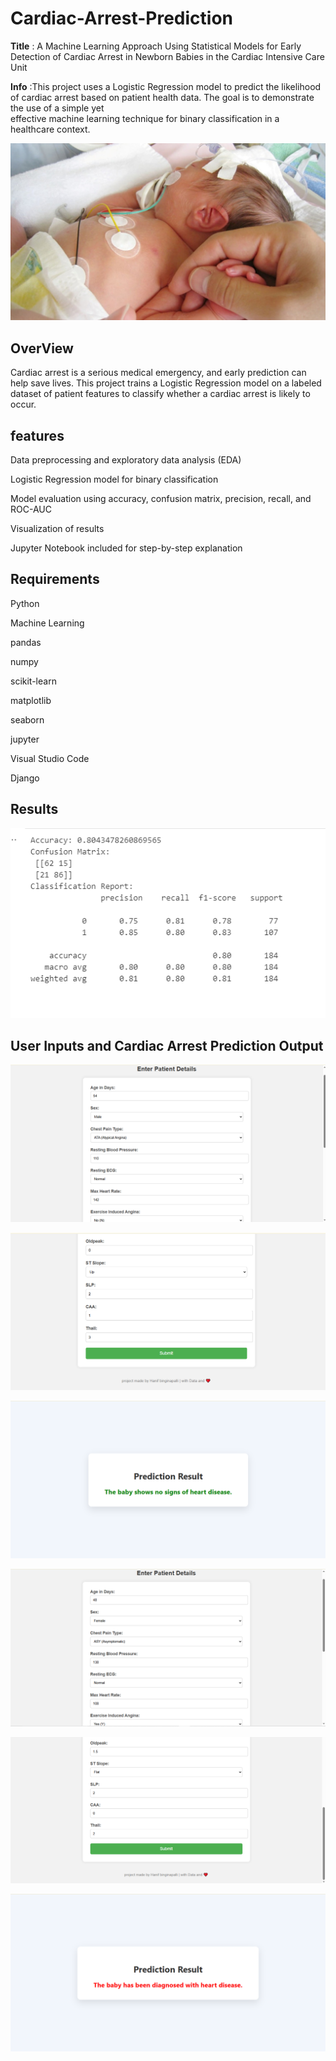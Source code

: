 # Cardiac-Arrest-Prediction

**Title** : A Machine Learning Approach Using Statistical Models for Early Detection of Cardiac Arrest in Newborn Babies in the Cardiac Intensive Care Unit

**Info**  :This project uses a Logistic Regression model to predict the likelihood of cardiac arrest based on patient health data. The goal is to demonstrate the use of a simple yet     
          effective machine learning technique for binary classification in a healthcare context.

![baby cardia arrest](https://github.com/Hanif-003/Cardiac-Arrest-Prediction/blob/main/images/bg.jpg?raw=true)

## OverView

Cardiac arrest is a serious medical emergency, and early prediction can help save lives. This project trains a Logistic Regression model on a labeled dataset of patient features to classify whether a cardiac arrest is likely to occur.

## features

Data preprocessing and exploratory data analysis (EDA)

Logistic Regression model for binary classification

Model evaluation using accuracy, confusion matrix, precision, recall, and ROC-AUC

Visualization of results

Jupyter Notebook included for step-by-step explanation

##  Requirements

Python

Machine Learning

pandas

numpy

scikit-learn

matplotlib

seaborn

jupyter

Visual Studio Code

Django

## Results
![Accuracy Score](https://github.com/Hanif-003/Cardiac-Arrest-Prediction/blob/main/images/Accuracy%20Score.png?raw=true)

##  User Inputs and Cardiac Arrest Prediction Output

![user input](https://github.com/Hanif-003/Cardiac-Arrest-Prediction/blob/main/images/Intro-P1.png?raw=true)

![user input](https://github.com/Hanif-003/Cardiac-Arrest-Prediction/blob/main/images/Intro-P2.png?raw=true)

![output](https://github.com/Hanif-003/Cardiac-Arrest-Prediction/blob/main/images/Output-P2.png?raw=true)

![user input](https://github.com/Hanif-003/Cardiac-Arrest-Prediction/blob/main/images/Intro-N1.png?raw=true)

![user input](https://github.com/Hanif-003/Cardiac-Arrest-Prediction/blob/main/images/Intro-N2.png?raw=true)

![output](https://github.com/Hanif-003/Cardiac-Arrest-Prediction/blob/main/images/Output-N1.png?raw=true)
